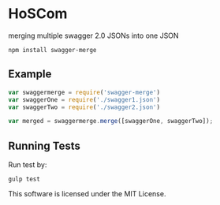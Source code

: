 # HoSCom

merging multiple swagger 2.0 JSONs into one JSON

`npm install swagger-merge`

## Example

``` javascript
var swaggermerge = require('swagger-merge')
var swaggerOne = require('./swagger1.json')
var swaggerTwo = require('./swagger2.json')

var merged = swaggermerge.merge([swaggerOne, swaggerTwo]);
```

## Running Tests

Run test by:

`gulp test`

This software is licensed under the MIT License.
